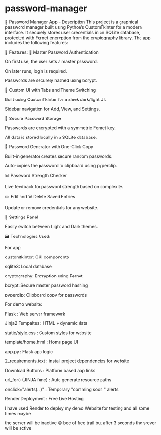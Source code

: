 # password-manager
🔐 Password Manager App – Description
This project is a graphical password manager built using Python’s CustomTkinter for a modern interface. It securely stores user credentials in an SQLite database, protected with Fernet encryption from the cryptography library. The app includes the following features:

🎯 Features:
🔑 Master Password Authentication

On first use, the user sets a master password.

On later runs, login is required.

Passwords are securely hashed using bcrypt.

🧠 Custom UI with Tabs and Theme Switching

Built using CustomTkinter for a sleek dark/light UI.

Sidebar navigation for Add, View, and Settings.

🔐 Secure Password Storage

Passwords are encrypted with a symmetric Fernet key.

All data is stored locally in a SQLite database.

🧰 Password Generator with One-Click Copy

Built-in generator creates secure random passwords.

Auto-copies the password to clipboard using pyperclip.

📊 Password Strength Checker

Live feedback for password strength based on complexity.

✏️ Edit and 🗑️ Delete Saved Entries

Update or remove credentials for any website.

🎨 Settings Panel

Easily switch between Light and Dark themes.

🗃️ Technologies Used:

For app:

customtkinter: GUI components

sqlite3: Local database

cryptography: Encryption using Fernet

bcrypt: Secure master password hashing

pyperclip: Clipboard copy for passwords
   
For demo website:

Flask : Web server framework 

Jinja2 Tempaltes : HTML + dynamic data

static/style.css : Custom styles for website

template/home.html : Home page UI

app.py : Flask app logic

2_requirements.text : install project dependencies for website

Download Buttons : Platform based app links

url_for() (JINJA func) : Auto generate resource paths 

onclick="alerts(...)" : Temporary "comming soon " alerts

Render Deployment : Free Live Hosting 

I have used Render to deploy my demo Website for testing and all some times maybe 

the server will be inactive 😅 bec of free trail but after 3 seconds the srever will be active 
